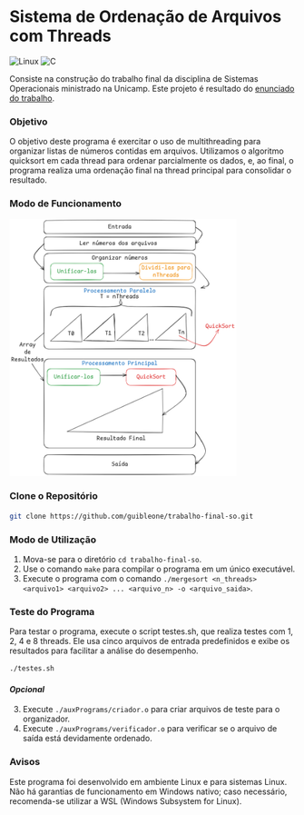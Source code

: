 # Sistema de Ordenação de Arquivos com Threads
![Linux](https://img.shields.io/badge/Linux-FCC624?style=for-the-badge&logo=linux&logoColor=black) ![C](https://img.shields.io/badge/c-%2300599C.svg?style=for-the-badge&logo=c&logoColor=white)

Consiste na construção do trabalho final da disciplina de Sistemas Operacionais ministrado na Unicamp. Este projeto é resultado do [enunciado do trabalho](./Assets/Projeto_DisciplinaTT304_2024.2.pdf).

### Objetivo
O objetivo deste programa é exercitar o uso de multithreading para organizar listas de números contidas em arquivos. Utilizamos o algoritmo quicksort em cada thread para ordenar parcialmente os dados, e, ao final, o programa realiza uma ordenação final na thread principal para consolidar o resultado.

### Modo de Funcionamento
<!-- ![Modo de Funcionamento](/Arquitetura%201.png) -->
<img src="./Assets/Arquitetura%201.png" alt="Funcionamento" width="400" height="453">

### Clone o Repositório
```bash
git clone https://github.com/guibleone/trabalho-final-so.git
```

### Modo de Utilização
1. Mova-se para o diretório `cd trabalho-final-so`.
2. Use o comando `make` para compilar o programa em um único executável.
3. Execute o programa com o comando `./mergesort <n_threads> <arquivo1> <arquivo2> ... <arquivo_n> -o <arquivo_saida>`.

### Teste do Programa
Para testar o programa, execute o script testes.sh, que realiza testes com 1, 2, 4 e 8 threads. Ele usa cinco arquivos de entrada predefinidos e exibe os resultados para facilitar a análise do desempenho.

```bash
./testes.sh
```

#### *Opcional*
3. Execute `./auxPrograms/criador.o` para criar arquivos de teste para o organizador.
4. Execute `./auxPrograms/verificador.o` para verificar se o arquivo de saída está devidamente ordenado.

### Avisos
Este programa foi desenvolvido em ambiente Linux e para sistemas Linux. Não há garantias de funcionamento em Windows nativo; caso necessário, recomenda-se utilizar a WSL (Windows Subsystem for Linux).
